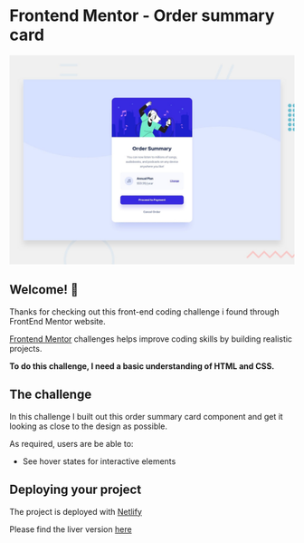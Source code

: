 # Frontend Mentor - Order summary card

![Design preview for the Order summary card coding challenge](./design/desktop-preview.jpg)

## Welcome! 👋

Thanks for checking out this front-end coding challenge i found through FrontEnd Mentor website.

[Frontend Mentor](https://www.frontendmentor.io) challenges helps  improve coding skills by building realistic projects.

**To do this challenge, I need a basic understanding of HTML and CSS.**

## The challenge

In this challenge I built out this order summary card component and get it looking as close to the design as possible.


As required, users are be able to:

- See hover states for interactive elements



## Deploying your project

The project is deployed with [Netlify](https://www.netlify.com/)

Please find the liver version [here](https://scintillating-mochi-ca9b9e.netlify.app/)

